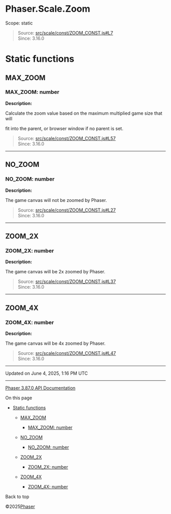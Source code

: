 # Phaser.Scale.Zoom

Scope:
static

> Source: [src/scale/const/ZOOM\_CONST.js#L7](https://github.com/phaserjs/phaser/blob/v3.87.0/src/scale/const/ZOOM_CONST.js#L7)  
> Since: 3.16.0

# Static functions

## MAX\_ZOOM

### MAX\_ZOOM: number

**Description:**

Calculate the zoom value based on the maximum multiplied game size that will

fit into the parent, or browser window if no parent is set.

> Source: [src/scale/const/ZOOM\_CONST.js#L57](https://github.com/phaserjs/phaser/blob/v3.87.0/src/scale/const/ZOOM_CONST.js#L57)  
> Since: 3.16.0

---

## NO\_ZOOM

### NO\_ZOOM: number

**Description:**

The game canvas will not be zoomed by Phaser.

> Source: [src/scale/const/ZOOM\_CONST.js#L27](https://github.com/phaserjs/phaser/blob/v3.87.0/src/scale/const/ZOOM_CONST.js#L27)  
> Since: 3.16.0

---

## ZOOM\_2X

### ZOOM\_2X: number

**Description:**

The game canvas will be 2x zoomed by Phaser.

> Source: [src/scale/const/ZOOM\_CONST.js#L37](https://github.com/phaserjs/phaser/blob/v3.87.0/src/scale/const/ZOOM_CONST.js#L37)  
> Since: 3.16.0

---

## ZOOM\_4X

### ZOOM\_4X: number

**Description:**

The game canvas will be 4x zoomed by Phaser.

> Source: [src/scale/const/ZOOM\_CONST.js#L47](https://github.com/phaserjs/phaser/blob/v3.87.0/src/scale/const/ZOOM_CONST.js#L47)  
> Since: 3.16.0

---

Updated on June 4, 2025, 1:16 PM UTC

---

[Phaser 3.87.0 API Documentation](../../index.md)

On this page

* [Static functions](#static-functions)

  + [MAX\_ZOOM](#max_zoom)

    - [MAX\_ZOOM: number](#max_zoom-number)
  + [NO\_ZOOM](#no_zoom)

    - [NO\_ZOOM: number](#no_zoom-number)
  + [ZOOM\_2X](#zoom_2x)

    - [ZOOM\_2X: number](#zoom_2x-number)
  + [ZOOM\_4X](#zoom_4x)

    - [ZOOM\_4X: number](#zoom_4x-number)

Back to top

©2025[Phaser](https://docs.phaser.io)